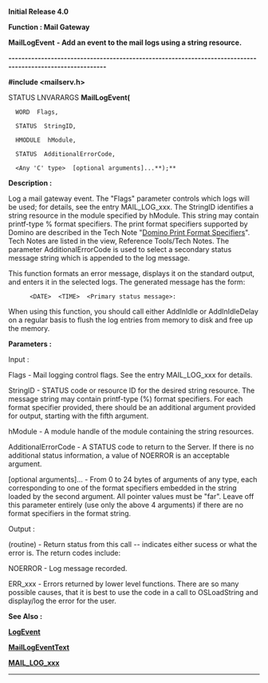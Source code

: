 




<!--
 /\* Font Definitions \*/
 @font-face
 {font-family:Helv;
 panose-1:2 11 6 4 2 2 2 3 2 4;}
@font-face
 {font-family:"Cambria Math";
 panose-1:2 4 5 3 5 4 6 3 2 4;}
 /\* Style Definitions \*/
 p.MsoNormal, li.MsoNormal, div.MsoNormal
 {margin-top:0cm;
 margin-right:0cm;
 margin-bottom:8.0pt;
 margin-left:0cm;
 line-height:107%;
 font-size:11.0pt;
 font-family:"Calibri",sans-serif;}
.MsoChpDefault
 {font-size:11.0pt;}
.MsoPapDefault
 {margin-bottom:8.0pt;
 line-height:107%;}
 /\* Page Definitions \*/
 @page WordSection1
 {size:612.0pt 792.0pt;
 margin:72.0pt 72.0pt 72.0pt 72.0pt;}
div.WordSection1
 {page:WordSection1;}
-->




**Initial Release 4.0**



**Function : Mail Gateway**



**MailLogEvent** **- Add an
event to the mail logs using a string resource.**


**----------------------------------------------------------------------------------------------------------**



**#include <mailserv.h>**



STATUS
LNVARARGS **MailLogEvent(**  

      WORD  Flags,  

      STATUS  StringID,  

      HMODULE  hModule,  

      STATUS  AdditionalErrorCode,  

      <Any 'C' type>  [optional arguments]...**);**



**Description :**



Log a mail
gateway event.  The "Flags" parameter controls which logs will be
used;  for details, see the entry MAIL\_LOG\_xxx.  The StringID identifies a
string resource in the module specified by hModule.  This string may contain
printf-type % format specifiers.  The print format specifiers supported by
Domino are described in the Tech Note "[Domino Print Format Specifiers](notes:///8525872100478C66/61FD4E9848264AD28525620B006BA8BD/85255D56004D3F6385255BF000789D6C)".  Tech
Notes are listed in the view, Reference Tools/Tech Notes.  The parameter
AdditionalErrorCode is used to select a secondary status message string which
is appended to the log message.


 


This
function formats an error message, displays it on the standard output, and
enters it in the selected logs.  The generated message has the form:  

   

          <DATE>  <TIME>  <Primary status message>:
<Secondary status message>  

  




When using
this function, you should call either AddInIdle or AddInIdleDelay on a regular
basis to flush the log entries from memory to disk and free up the memory.


 


**Parameters :**



Input :  

Flags  -  Mail logging control flags.  See the entry MAIL\_LOG\_xxx for details.  

  

StringID  -  STATUS code or resource ID for the desired string resource.  The
message string may contain printf-type (%) format specifiers.  For each format
specifier provided, there should be an additional argument provided for output,
starting with the fifth argument.  

  

hModule  -  A module handle of the module containing the string resources.  

  

AdditionalErrorCode  -  A STATUS code to return to the Server.  If there is no
additional status information, a value of NOERROR is an acceptable argument.  

  

[optional arguments]...  -  From 0 to 24 bytes of arguments of any type, each
corresponding to one of the format specifiers embedded in the string loaded by
the second argument.  All pointer values must be "far".  Leave off
this parameter entirely (use only the above 4 arguments) if there are no format
specifiers in the format string.  

  




Output :  

(routine)  -  Return status from this call -- indicates either sucess or what
the error is. The return codes include:  

  

NOERROR - Log message recorded.  

  

ERR\_xxx - Errors returned by lower level functions.  There are so many possible
causes, that it is best to use the code in a call to OSLoadString and
display/log the error for the user.   

  

  




 **See Also :**


**[LogEvent](LogEvent.md)**


**[MailLogEventText](MailLogEventText.md)**


**[MAIL\_LOG\_xxx](MAIL_LOG_xxx.md)**



----------------------------------------------------------------------------------------------------------


 





